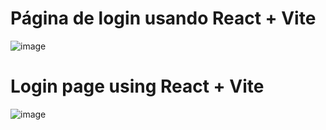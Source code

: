 # Página de login usando React + Vite

![image](https://github.com/cauantt/login-page/assets/131816676/b3f277ce-500a-4754-bc5e-65671e54d98c)


# Login page using React + Vite 

![image](https://github.com/cauantt/login-page/assets/131816676/1ab7c429-ce7d-4239-a7f1-18591ce46b42)


